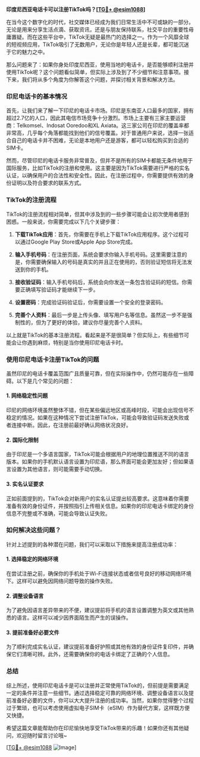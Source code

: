 **印度尼西亚电话卡可以注册TikTok吗？[[TG💪+ @esim1088](https://t.me/s/esim1088)]**

在当今这个数字化的时代，社交媒体已经成为我们日常生活中不可或缺的一部分。无论是用来分享生活点滴、获取资讯，还是与朋友保持联系，社交平台的重要性毋庸置疑。而在这些平台中，TikTok无疑是最热门的选择之一。作为一个风靡全球的短视频应用，TikTok吸引了无数用户，无论你是年轻人还是长辈，都可能沉迷于它的魅力之中。

那么问题来了：如果你身处印度尼西亚，使用当地的电话卡，是否能够顺利注册并使用TikTok呢？这个问题看似简单，但实际上涉及到了不少细节和注意事项。接下来，我们将从多个角度为你解答这个问题，并探讨相关背景和解决方法。

### 印尼电话卡的基本情况

首先，让我们来了解一下印尼的电话卡市场。印尼是东南亚人口最多的国家，拥有超过2.7亿的人口，因此其电信市场竞争十分激烈。市场上主要有三家主要运营商：Telkomsel、Indosat Ooredoo和XL Axiata。这三家公司在印尼的覆盖率都非常高，几乎每个角落都能找到他们的信号覆盖。对于普通用户来说，选择一张适合自己的电话卡并不困难，无论是本地用户还是游客，都可以轻松购买到合适的SIM卡。

然而，尽管印尼的电话卡服务非常普及，但并不是所有的SIM卡都能无条件地用于国际服务，比如TikTok的注册和使用。这主要是因为TikTok需要进行严格的实名认证，以确保用户的合法性和安全性。因此，在注册过程中，你需要提供有效的身份证明以及符合要求的联系方式。

### TikTok的注册流程

TikTok的注册流程相对简单，但其中涉及到的一些步骤可能会让初次使用者感到困惑。一般来说，你需要完成以下几个关键步骤：

1. **下载TikTok应用**：首先，你需要在手机上下载TikTok应用程序。这个过程可以通过Google Play Store或Apple App Store完成。
   
2. **输入手机号码**：在注册页面，系统会要求你输入手机号码。这里需要注意的是，你需要确保输入的号码是真实的并且正在使用的，否则验证短信将无法发送到你的手机。

3. **接收验证码**：输入手机号码后，系统会向你发送一条包含验证码的短信。你需要正确填写验证码才能继续下一步。

4. **设置密码**：完成验证码验证后，你需要设置一个安全的登录密码。

5. **完善个人资料**：最后一步是上传头像、填写用户名等信息。虽然这一步不是强制性的，但为了更好的体验，建议你尽量完善个人资料。

以上就是TikTok的基本注册流程。看起来是不是很简单？但实际上，有些细节可能会让你遇到麻烦，特别是当你使用印尼电话卡时。

### 使用印尼电话卡注册TikTok的问题

虽然印尼的电话卡覆盖范围广且质量可靠，但在实际操作中，仍然可能存在一些障碍。以下是几个常见的问题：

#### 1. 网络稳定性问题
印尼的网络环境虽然整体不错，但在某些偏远地区或高峰时段，可能会出现信号不稳定的情况。如果在这种情况下尝试注册TikTok，可能会导致验证码发送失败或者连接中断。因此，在注册前最好确认网络状况良好。

#### 2. 国际化限制
由于印尼是一个多语言国家，TikTok可能会根据用户的地理位置推送不同的语言版本。如果你的手机默认语言设置为印尼语，那么界面可能会更加友好；但如果语言设置为其他语言，则可能需要手动切换。

#### 3. 实名认证要求
正如前面提到的，TikTok会对新用户的实名认证提出较高要求。这意味着你需要准备有效的身份证件，并按照指引上传相关信息。如果你的印尼电话卡绑定的身份信息不完整或不准确，可能会导致认证失败。

### 如何解决这些问题？

针对上述提到的各种潜在问题，我们可以采取以下措施来提高注册成功率：

#### 1. 选择稳定的网络环境
在尝试注册之前，确保你的手机处于Wi-Fi连接状态或者信号良好的移动网络环境下。这样可以避免因网络问题导致的操作失败。

#### 2. 调整设备语言
为了避免因语言差异带来的不便，建议提前将手机的语言设置调整为英文或其他熟悉的语言。这样可以减少因界面陌生而产生的误操作。

#### 3. 提前准备好必要文件
为了顺利完成实名认证，建议提前准备好护照或其他有效的身份证件复印件，并确保它们清晰可辨。此外，还需要确保你的电话卡绑定了正确的个人信息。

### 总结

综上所述，使用印尼电话卡是可以注册并正常使用TikTok的，但前提是需要满足一定的条件并注意一些细节。通过选择稳定可靠的网络环境、调整设备语言以及提前准备好必要的文件，你可以大大提升注册的成功率。当然，如果你觉得整个过程过于繁琐，也可以考虑使用虚拟电子SIM卡（eSIM）作为替代方案，这样既方便又快捷。

希望这篇文章能帮助你在印尼愉快地享受TikTok带来的乐趣！如果你还有其他疑问，欢迎随时留言讨论哦~

[[TG💪+ @esim1088](https://t.me/s/esim1088) ![Image](https://i.postimg.cc/4NQfJmqS/Snipaste-2025-05-13-00-14-12.png)]